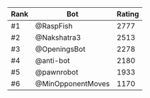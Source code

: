Rank|Bot|Rating
---|---|---
#1|@RaspFish|2777
#2|@Nakshatra3|2513
#3|@OpeningsBot|2278
#4|@anti-bot|2180
#5|@pawnrobot|1933
#6|@MinOpponentMoves|1170
